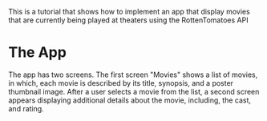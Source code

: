 This is a tutorial that shows how to implement an app that display movies that are currently being played at theaters using the RottenTomatoes API

# The App
The app has two screens. The first screen "Movies" shows a list of movies, in which, each movie is described by its title, synopsis, and a poster thumbnail image. After a user selects a movie from the list, a second screen appears displaying additional details about the movie, including, the cast, and rating. 

